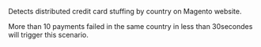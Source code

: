 Detects distributed credit card stuffing by country on Magento website.

More than 10 payments failed in the same country in less than 30secondes will trigger this scenario.

